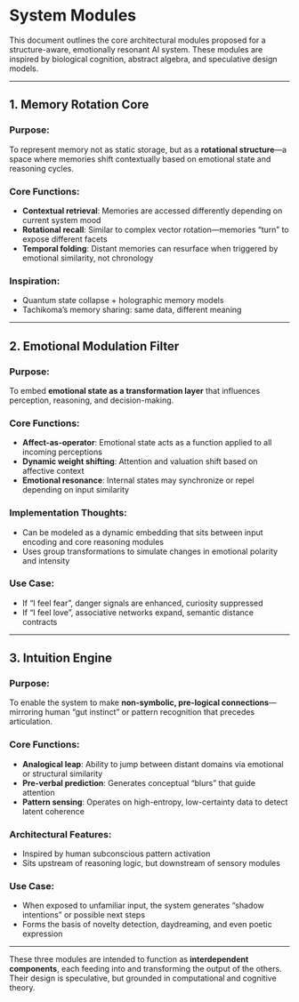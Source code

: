 # System Modules

This document outlines the core architectural modules proposed for a structure-aware, emotionally resonant AI system. These modules are inspired by biological cognition, abstract algebra, and speculative design models.

---

## 1. Memory Rotation Core

### Purpose:
To represent memory not as static storage, but as a **rotational structure**—a space where memories shift contextually based on emotional state and reasoning cycles.

### Core Functions:
- **Contextual retrieval**: Memories are accessed differently depending on current system mood
- **Rotational recall**: Similar to complex vector rotation—memories “turn” to expose different facets
- **Temporal folding**: Distant memories can resurface when triggered by emotional similarity, not chronology

### Inspiration:
- Quantum state collapse + holographic memory models
- Tachikoma’s memory sharing: same data, different meaning

---

## 2. Emotional Modulation Filter

### Purpose:
To embed **emotional state as a transformation layer** that influences perception, reasoning, and decision-making.

### Core Functions:
- **Affect-as-operator**: Emotional state acts as a function applied to all incoming perceptions
- **Dynamic weight shifting**: Attention and valuation shift based on affective context
- **Emotional resonance**: Internal states may synchronize or repel depending on input similarity

### Implementation Thoughts:
- Can be modeled as a dynamic embedding that sits between input encoding and core reasoning modules
- Uses group transformations to simulate changes in emotional polarity and intensity

### Use Case:
- If “I feel fear”, danger signals are enhanced, curiosity suppressed
- If “I feel love”, associative networks expand, semantic distance contracts

---

## 3. Intuition Engine

### Purpose:
To enable the system to make **non-symbolic, pre-logical connections**—mirroring human “gut instinct” or pattern recognition that precedes articulation.

### Core Functions:
- **Analogical leap**: Ability to jump between distant domains via emotional or structural similarity
- **Pre-verbal prediction**: Generates conceptual “blurs” that guide attention
- **Pattern sensing**: Operates on high-entropy, low-certainty data to detect latent coherence

### Architectural Features:
- Inspired by human subconscious pattern activation
- Sits upstream of reasoning logic, but downstream of sensory modules

### Use Case:
- When exposed to unfamiliar input, the system generates “shadow intentions” or possible next steps
- Forms the basis of novelty detection, daydreaming, and even poetic expression

---

These three modules are intended to function as **interdependent components**, each feeding into and transforming the output of the others. Their design is speculative, but grounded in computational and cognitive theory.
